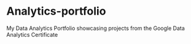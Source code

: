 # Analytics-portfolio
My Data Analytics Portfolio showcasing projects from the Google Data Analytics Certificate 
